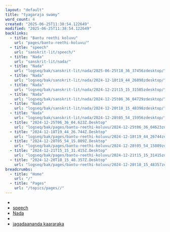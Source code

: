 ```yaml
---
layout: "default"
title: "tyagaraja swamy"
word_count: 4
created: "2025-06-25T11:38:54.122649"
modified: "2025-06-25T11:38:54.122649"
backlinks:
  - title: "Bantu reethi koluvu"
    url: "pages/bantu-reethi-koluvu/"
  - title: "speech"
    url: "sanskrit-lit/speech/"
  - title: "Nada"
    url: "sanskrit-lit/nada/"
  - title: "Nada"
    url: "logseq/bak/sanskrit-lit/nada/2025-06-25t18_36_37456zdesktop/"
  - title: "Nada"
    url: "logseq/bak/sanskrit-lit/nada/2024-12-18t19_44_26898zdesktop/"
  - title: "Nada"
    url: "logseq/bak/sanskrit-lit/nada/2024-12-21t15_15_31585zdesktop/"
  - title: "Nada"
    url: "logseq/bak/sanskrit-lit/nada/2024-12-25t06_36_04729zdesktop/"
  - title: "Nada"
    url: "logseq/bak/sanskrit-lit/nada/2024-12-20t18_15_48398zdesktop/"
  - title: "Nada"
    url: "logseq/bak/sanskrit-lit/nada/2024-12-28t05_54_15956zdesktop/"
  - title: "2024-12-25T06_36_04.623Z.Desktop"
    url: "logseq/bak/pages/bantu-reethi-koluvu/2024-12-25t06_36_04623zdesktop/"
  - title: "2024-12-18T19_44_26.744Z.Desktop"
    url: "logseq/bak/pages/bantu-reethi-koluvu/2024-12-18t19_44_26744zdesktop/"
  - title: "2024-12-28T05_54_15.809Z.Desktop"
    url: "logseq/bak/pages/bantu-reethi-koluvu/2024-12-28t05_54_15809zdesktop/"
  - title: "2024-12-21T15_15_31.415Z.Desktop"
    url: "logseq/bak/pages/bantu-reethi-koluvu/2024-12-21t15_15_31415zdesktop/"
  - title: "2024-12-20T18_15_48.357Z.Desktop"
    url: "logseq/bak/pages/bantu-reethi-koluvu/2024-12-20t18_15_48357zdesktop/"
breadcrumbs:
  - title: "Home"
    url: "/"
  - title: "Pages"
    url: "/topics/pages//"
---
```

-
- [speech](logseq/bak/sanskrit-lit/speech/2025-06-25t18_36_37466zdesktop/)
- [Nada](logseq/bak/sanskrit-lit/nada/2024-12-28t05_54_15956zdesktop/)
-
- [jagadaananda kaararaka](pages/jagadaananda-kaararaka/)